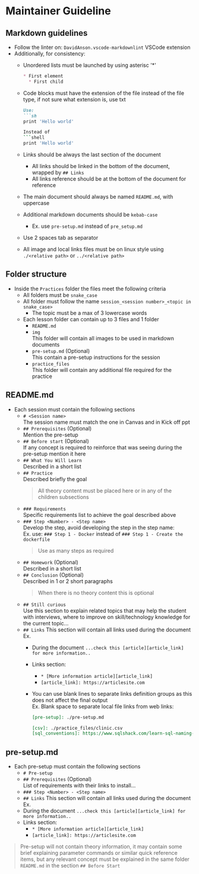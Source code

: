 # Maintainer Guideline

## Markdown guidelines

* Follow the linter on: `DavidAnson.vscode-markdownlint` VSCode extension
* Additionally, for consistency:
  * Unordered lists must be launched by using asterisc '*'

    ```md
    * First element
      * First child
    ```

  * Code blocks must have the extension of the file instead of the file type, if not sure what extension is, use txt

    ```md
    Use:
    ```sh
    print 'Hello world'
    
    Instead of
    ```shell
    print 'Hello world'
    ```

  * Links should be always the last section of the document
    * All links should be linked in the bottom of the document, wrapped by `## Links`
    * All links reference should be at the bottom of the document for reference
  * The main document should always be named `README.md`, with uppercase
  * Additional markdown documents should be `kebab-case`
    * Ex. use `pre-setup.md` instead of `pre_setup.md`
  * Use 2 spaces tab as separator
  * All image and local links files must be on linux style using `./<relative path>` or `../<relative path>`

## Folder structure

* Inside the `Practices` folder the files meet the following criteria
  * All folders must be `snake_case`
  * All folder must follow the name `session_<session number>_<topic in snake_case>`
    * The topic must be a max of 3 lowercase words
  * Each lesson folder can contain up to 3 files and 1 folder
    * `README.md`
    * `img` \
      This folder will contain all images to be used in markdown documents
    * `pre-setup.md` (Optional) \
      This contain a pre-setup instructions for the session
    * `practice_files` \
      This folder will contain any additional file required for the practice

## README.md

* Each session must contain the following sections
  * `# <Session name>` \
    The session name must match the one in Canvas and in Kick off ppt
  * `## Prerequisites` (Optional) \
    Mention the pre-setup
  * `## Before start` (Optional) \
    If any concept is required to reinforce that was seeing during the pre-setup mention it here
  * `## What You Will Learn` \
    Described in a short list
  * `## Practice` \
    Described briefly the goal
    >All theory content must be placed here or in any of the children subsections
  * `### Requirements` \
    Specific requirements list to achieve the goal described above
  * `### Step <Number> - <Step name>` \
    Develop the step, avoid developing the step in the step name: \
    Ex. use: `### Step 1 - Docker` instead of `### Step 1 - Create the dockerfile`
    >Use as many steps as required
  * `## Homework` (Optional) \
    Described in a short list
  * `## Conclusion` (Optional) \
    Described in 1 or 2 short paragraphs
    >When there is no theory content this is optional
  * `## Still curious` \
    Use this section to explain related topics that may help the student with interviews, where to improve on skill/technology knowledge for the current topic...
  * `## Links`
    This section will contain all links used during the document \
    Ex.
    * During the document `...check this [article][article_link] for more information..`
    * Links section:
      * `* [More information article][article_link]`
      * `[article_link]: https://articlesite.com`
    * You can use blank lines to separate links definition groups as this does not affect the final output\
      Ex. Blank space to separate local file links from web links:

      ```md
      [pre-setup]: ./pre-setup.md

      [csv]: ./practice_files/clinic.csv
      [sql_conventions]: https://www.sqlshack.com/learn-sql-naming-conventions/
      ```

## pre-setup.md

* Each pre-setup must contain the following sections
  * `# Pre-setup`
  * `## Prerequisites` (Optional) \
  List of requirements with their links to install...
  * `### Step <Number> - <Step name>`
  * `## Links`
  This section will contain all links used during the document \
  Ex.
  * During the document `...check this [article][article_link] for more information..`
  * Links section:
    * `* [More information article][article_link]`
    * `[article_link]: https://articlesite.com`

>Pre-setup will not contain theory information, it may contain some brief explaining parameter commands or similar quick reference items, but any relevant concept must be explained in the same folder `README.md` in the section `## Before Start`
